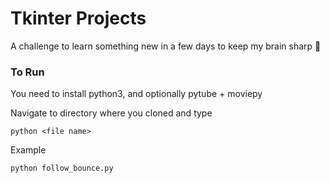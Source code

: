 # Tkinter Projects
A challenge to learn something new in a few days to keep my brain sharp 🤺

### To Run
You need to install python3, and optionally pytube + moviepy 

Navigate to directory where you cloned and type  
```
python <file name>
```

Example
```
python follow_bounce.py
```
